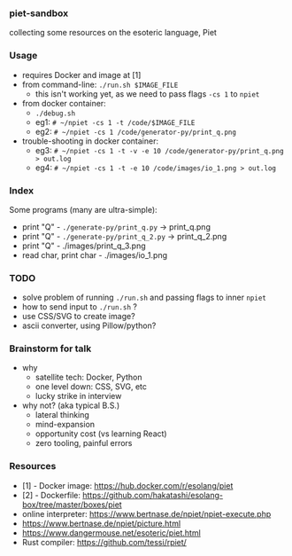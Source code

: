 ### piet-sandbox

collecting some resources on the esoteric language, Piet

### Usage

* requires Docker and image at [1]
* from command-line: `./run.sh $IMAGE_FILE`
    - this isn't working yet, as we need to pass flags `-cs 1` to `npiet`
* from docker container:
    - `./debug.sh`
    - eg1: `# ~/npiet -cs 1 -t /code/$IMAGE_FILE`
    - eg2: `# ~/npiet -cs 1 /code/generator-py/print_q.png`
* trouble-shooting in docker container:
    - eg3: `# ~/npiet -cs 1 -t -v -e 10 /code/generator-py/print_q.png > out.log`
    - eg4: `# ~/npiet -cs 1 -t -e 10 /code/images/io_1.png > out.log`

### Index

Some programs (many are ultra-simple):

* print "Q" - `./generate-py/print_q.py` -> print_q.png
* print "Q" - `./generate-py/print_q_2.py` -> print_q_2.png
* print "Q" - ./images/print_q_3.png
* read char, print char - ./images/io_1.png

### TODO

* solve problem of running `./run.sh` and passing flags to inner `npiet`
* how to send input to `./run.sh` ?
* use CSS/SVG to create image?
* ascii converter, using Pillow/python?

### Brainstorm for talk

* why
    - satellite tech: Docker, Python
    - one level down: CSS, SVG, etc
    - lucky strike in interview
* why not? (aka typical B.S.)
    - lateral thinking
    - mind-expansion
    - opportunity cost (vs learning React)
    - zero tooling, painful errors

### Resources

* [1] - Docker image: https://hub.docker.com/r/esolang/piet
* [2] - Dockerfile: https://github.com/hakatashi/esolang-box/tree/master/boxes/piet
* online interpreter: https://www.bertnase.de/npiet/npiet-execute.php
* https://www.bertnase.de/npiet/picture.html
* https://www.dangermouse.net/esoteric/piet.html
* Rust compiler: https://github.com/tessi/rpiet/ 
